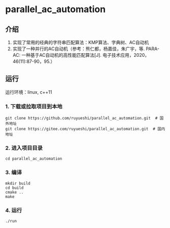 # parallel_ac_automation

## 介绍
1. 实现了常用的经典的字符串匹配算法：KMP算法、字典树、AC自动机
2. 实现了一种并行的AC自动机（参考：熊仁都，杨嘉佳，朱广宇，等. PARA-AC: 一种基于AC自动机的高性能匹配算法\[J]. 电子技术应用，2020，46(11):87-90，95.）

## 运行
运行环境：linux, c++11
### 1. 下载或拉取项目到本地
```shell script
git clone https://github.com/ruyueshi/parallel_ac_automation.git  # 国外地址
git clone https://gitee.com/ruyueshi/parallel_ac_automation.git  # 国内地址
```
### 2. 进入项目目录
```shell script
cd parallel_ac_automation
```
### 3. 编译
```shell script
mkdir build
cd build
cmake ..
make
```
### 4. 运行
```shell script
./run
```
